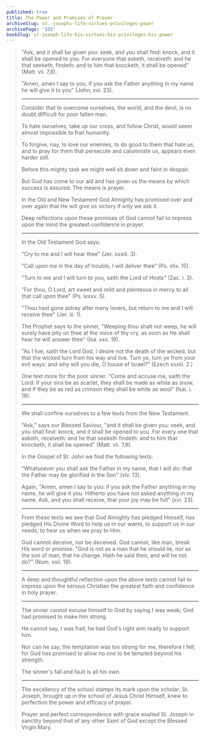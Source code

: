 ```yaml
---
published: true
title: The Power and Promises of Prayer
archiveSlug: st.-josephs-life-virtues-privileges-power
archivePage: '333'
bookSlug: st-joseph-life-his-virtues-his-privileges-his-power
---
```


> "Ask, and it shall be given you: seek, and you shall find: knock, and it shall be opened to you. For everyone that asketh, receiveth: and he that seeketh, findeth: and to him that knocketh, it shall be opened" (Matt. vii. 7,8).
>
> "Amen, amen I say to you, if you ask the Father anything in my name he will give it to you" (John, xvi. 23).
>
> ---
>
> Consider that to overcome ourselves, the world, and the devil, is no doubt difficult for poor fallen man.
>
> To hate ourselves, take up our cross, and follow Christ, would seem almost impossible to frail humanity.
>
> To forgive, nay, to love our enemies, to do good to them that hate us, and to pray for them that persecute and calumniate us, appears even harder still.
>
> Before this mighty task we might well sit down and faint in despair.
>
> But God has come to our aid and has given us the means by which success is assured. The means is prayer.
>
> In the Old and New Testament God Almighty has promised over and over again that He will give us victory if only we ask it.
>
> Deep reflections upon these promises of God cannot fail to impress upon the mind the greatest confidence in prayer.
>
> ---
>
> In the Old Testament God says:
>
> "Cry to me and I will hear thee" (Jer. xxxiii. 3).
>
> "Call upon me in the day of trouble, I will deliver thee" (Ps. xlix. 15).
>
> "Turn to me and I will turn to you, saith the Lord of Hosts" (Zac. i. 3).
>
> "For thou, O Lord, art sweet and mild and plenteous in mercy to all that call upon thee" (Ps. lxxxv. 5).
>
> "Thou hast gone astray after many lovers, but return to me and I will receive thee" (Jer. iii. 1).
>
> The Prophet says to the sinner, "Weeping thou shalt not weep, he will surely have pity on thee at the voice of thy cry, as soon as He shall hear he will answer thee" (Isa. xxx. 19).
>
> "As I live, saith the Lord God, I desire not the death of the wicked, but that the wicked turn from his way and live. Turn ye, turn ye from your evil ways: and why will you die, O house of Israel?" (Ezech xxxiii. 2.)
>
> One text more for the poor sinner. "Come and accuse me, saith the Lord: if your sins be as scarlet, they shall be made as white as snow, and if they be as red as crimson they shall be white as wool" (Isai. i. 18).
>
> ---
>
> We shall confine ourselves to a few texts from the New Testament.
>
> "Ask," says our Blessed Saviour, "and it shall be given you: seek, and you shall find: knock, and it shall be opened to you. For every one that asketh, receiveth: and he that seeketh findeth: and to him that knocketh, it shall be opened" (Matt. vii. 7,8).
>
> In the Gospel of St. John we find the following texts:
>
> "Whatsoever you shall ask the Father in my name, that I will do: that the Father may be glorified in the Son" (xiv. 13).
>
> Again, "Amen, amen I say to you: if you ask the Father anything in my name, he will give it you. Hitherto you have not asked anything in my name. Ask, and you shall receive, that your joy may be full" (xvi. 23).
>
> ---
>
> From these texts we see that God Almighty has pledged Himself, has pledged His Divine Word to help us in our wants, to support us in our needs, to hear us when we pray to Him.
>
> God cannot deceive, nor be deceived. God cannot, like man, break His word or promise. "God is not as a man that he should lie, nor as the son of man, that he change. Hath he said then, and will he not do?" (Num. xxii. 19).
>
> ---
>
> A deep and thoughtful reflection upon the above texts cannot fail to impress upon the serious Christian the greatest faith and confidence in holy prayer.
>
> ---
>
> The sinner cannot excuse himself to God by saying I was weak; God had promised to make him strong.
>
> He cannot say, I was frail; he had God's right arm ready to support him.
>
> Nor can he say, the temptation was too strong for me, therefore I fell; for God has promised to allow no one to be tempted beyond his strength.
>
> The sinner's fall and fault is all his own.
>
> ---
>
> The excellency of the school stamps its mark upon the scholar. St. Joseph, brought up in the school of Jesus Christ Himself, knew to perfection the power and efficacy of prayer.
>
> Prayer and perfect correspondence with grace exalted St. Joseph in sanctity beyond that of any other Saint of God except the Blessed Virgin Mary.
